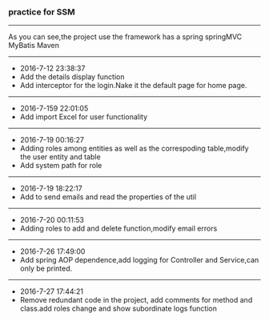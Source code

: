 ### practice for SSM
---
As you can see,the project use the framework has a spring springMVC MyBatis Maven

---
- 2016-7-12 23:38:37
- Add the details display function
- Add interceptor for the login.Nake it the default page for home page.

---
- 2016-7-159 22:01:05
- Add import Excel for user functionality

---
- 2016-7-19 00:16:27
- Adding roles among entities as well as the correspoding table,modify the user entity and table
- Add system path for role 

---
- 2016-7-19 18:22:17
- Add to send emails and read the properties of the util

---
- 2016-7-20 00:11:53
- Adding roles to add and delete function,modify email errors

---
- 2016-7-26 17:49:00
- Add spring AOP dependence,add logging for Controller and Service,can only be printed.

---
- 2016-7-27 17:44:21
- Remove redundant code in the project, add comments for method and class.add roles change and show subordinate logs function